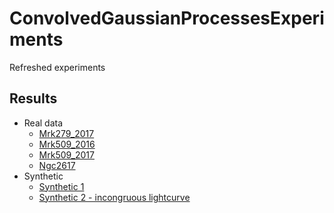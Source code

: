 # ConvolvedGaussianProcessesExperiments

Refreshed experiments

## Results
- Real data
  - [Mrk279_2017](Mrk279_2017.md)
  - [Mrk509_2016](Mrk509_2016.md)
  - [Mrk509_2017](Mrk509_2017.md)
  - [Ngc2617](Ngc2617.md)
- Synthetic
  - [Synthetic 1](Synthetic1.md)
  - [Synthetic 2 - incongruous lightcurve](Synthetic2.md)


